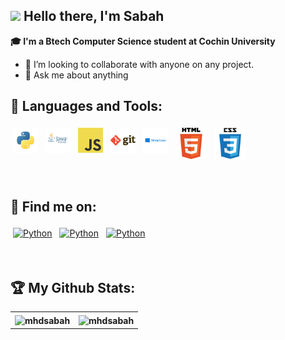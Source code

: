 ## <img src="https://media.giphy.com/media/hvRJCLFzcasrR4ia7z/giphy.gif" width="28"> Hello there, I'm Sabah

<strong>🎓 I'm a Btech Computer Science student at Cochin University</strong>
<!--
**mhdsabah/mhdsabah** is a ✨ _special_ ✨ repository because its `README.md` (this file) appears on your GitHub profile.

Here are some ideas to get you started:

- 🔭 I’m currently working on ...
- 🌱 I’m currently learning ...
- 👯 I’m looking to collaborate on ...
- 🤔 I’m looking for help with ...
- 💬 Ask me about ...
- 📫 How to reach me: ...
- 😄 Pronouns: ...
- ⚡ Fun fact: ...
-->

- 👯 I’m looking to collaborate with anyone on any project.
- 💬 Ask me about anything




## 🧰 Languages and Tools:

<p align="left">
<img src="https://raw.githubusercontent.com/github/explore/80688e429a7d4ef2fca1e82350fe8e3517d3494d/topics/python/python.png" alt="Python" height="40" style="vertical-align:top; margin:4px">
<img src="https://raw.githubusercontent.com/github/explore/80688e429a7d4ef2fca1e82350fe8e3517d3494d/topics/java/java.png" alt="Java" height="40" style="vertical-align:top; margin:4px">  
<img src="https://raw.githubusercontent.com/github/explore/80688e429a7d4ef2fca1e82350fe8e3517d3494d/topics/javascript/javascript.png" alt="Javascript" height="40" style="vertical-align:top; margin:4px">
<img src="https://raw.githubusercontent.com/github/explore/80688e429a7d4ef2fca1e82350fe8e3517d3494d/topics/git/git.png" alt="Git" height="40" style="vertical-align:top; margin:4px">
<img src="https://raw.githubusercontent.com/github/explore/80688e429a7d4ef2fca1e82350fe8e3517d3494d/topics/windows/windows.png" alt="Windows" height="40" style="vertical-align:top; margin:4px">
<img src="https://raw.githubusercontent.com/github/explore/80688e429a7d4ef2fca1e82350fe8e3517d3494d/topics/html/html.png" alt="html5" height="50" style="vertical-align:top; margin:4px">  
<img src="https://raw.githubusercontent.com/github/explore/80688e429a7d4ef2fca1e82350fe8e3517d3494d/topics/css/css.png" alt="CSS" height="50" style="vertical-align:top;margin:4px">

</p>


<br />

## :email: Find me on:
<div>
<p align="left">
  <a href="https://www.linkedin.com/in/muhammed-sabah-a543311b9/" target="_blank" rel="noopener noreferrer"> <img src="https://cdn.jsdelivr.net/npm/simple-icons@v3/icons/linkedin.svg" alt="Python" height="40" style="vertical-align:top; margin:4px"></a>
<a href="mailto:muhammedsabah@icloud.com"> <img src="https://cdn.jsdelivr.net/npm/simple-icons@v3/icons/gmail.svg" alt="Python" height="40" style="vertical-align:top; margin:4px"></a>
<a href="https://twitter.com/Iam_sabah?s=08" target="_blank" rel="noopener noreferrer"> <img src="https://image.similarpng.com/very-thumbnail/2020/06/Black-icon-Twitter-logo-transparent-PNG.png" alt="Python" height="40" style="vertical-align:top; margin:4px"></a>

</p>
<br />
</div>

## 🏆 My Github Stats:
<div>
<table><tr>
<th><img align="center" src="https://github-readme-stats.vercel.app/api?username=mhdsabah&show_icons=true&locale=en" alt="mhdsabah" /></th>

<th><img align="center" src="https://github-readme-streak-stats.herokuapp.com/?user=mhdsabah&" alt="mhdsabah" /></th>
  </tr>

  </table>
</div>



